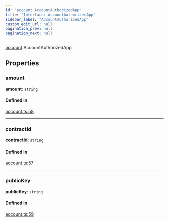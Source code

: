 ```yaml
---
id: "account.AccountAuthorizedApp"
title: "Interface: AccountAuthorizedApp"
sidebar_label: "AccountAuthorizedApp"
custom_edit_url: null
pagination_prev: null
pagination_next: null
---
```


[account](../modules/account.md).AccountAuthorizedApp

## Properties

### amount

 **amount**: `string`

#### Defined in

[account.ts:58](https://github.com/maxhr/near-api-js/blob/a0c9a104/packages/near-api-js/src/account.ts#L58)

___

### contractId

 **contractId**: `string`

#### Defined in

[account.ts:57](https://github.com/maxhr/near-api-js/blob/a0c9a104/packages/near-api-js/src/account.ts#L57)

___

### publicKey

 **publicKey**: `string`

#### Defined in

[account.ts:59](https://github.com/maxhr/near-api-js/blob/a0c9a104/packages/near-api-js/src/account.ts#L59)
